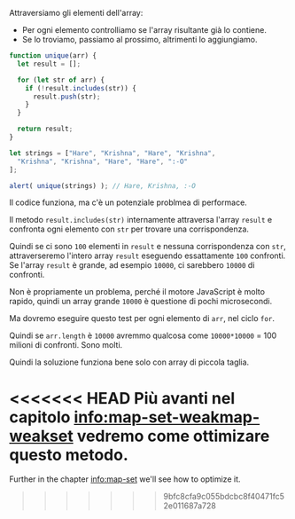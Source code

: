 Attraversiamo gli elementi dell'array:
- Per ogni elemento controlliamo se l'array risultante già lo contiene.
- Se lo troviamo, passiamo al prossimo, altrimenti lo aggiungiamo.

```js run demo
function unique(arr) {
  let result = [];

  for (let str of arr) {
    if (!result.includes(str)) {
      result.push(str);
    }
  }

  return result;
}

let strings = ["Hare", "Krishna", "Hare", "Krishna",
  "Krishna", "Krishna", "Hare", "Hare", ":-O"
];

alert( unique(strings) ); // Hare, Krishna, :-O
```

Il codice funziona, ma c'è un potenziale problmea di performace.

Il metodo `result.includes(str)` internamente attraversa l'array `result` e confronta ogni elemento con `str` per trovare una corrispondenza.

Quindi se ci sono `100` elementi in `result` e nessuna corrispondenza con `str`, attraverseremo l'intero array `result` eseguendo essattamente `100` confronti. Se l'array `result` è grande, ad esempio `10000`, ci sarebbero `10000` di confronti.

Non è propriamente un problema, perché il motore JavaScript è molto rapido, quindi un array grande `10000` è questione di pochi microsecondi.

Ma dovremo eseguire questo test per ogni elemento di `arr`, nel ciclo `for`.

Quindi se `arr.length` è `10000` avremmo qualcosa come `10000*10000` = 100 milioni di confronti. Sono molti.

Quindi la soluzione funziona bene solo con array di piccola taglia.

<<<<<<< HEAD
Più avanti nel capitolo <info:map-set-weakmap-weakset> vedremo come ottimizare questo metodo.
=======
Further in the chapter <info:map-set> we'll see how to optimize it.
>>>>>>> 9bfc8cfa9c055bdcbc8f40471fc52e011687a728
